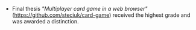 - Final thesis *"Multiplayer card game in a web browser"* (https://github.com/steciuk/card-game) received the highest grade and was awarded a distinction.